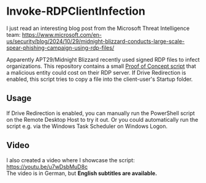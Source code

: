 # Invoke-RDPClientInfection

I just read an interesting blog post from the Microsoft Threat Intelligence team: <https://www.microsoft.com/en-us/security/blog/2024/10/29/midnight-blizzard-conducts-large-scale-spear-phishing-campaign-using-rdp-files/>  

Apparently APT29/Midnight Blizzard recently used signed RDP files to infect organizations. This repository contains a small [Proof of Concept script](Invoke-RDPClientInfection.ps1) that a malicious entity could cost on their RDP server. If Drive Redirection is enabled, this script tries to copy a file into the client-user's Startup folder.

## Usage

If Drive Redirection is enabled, you can manually run the PowerShell script on the Remote Desktop Host to try it out. Or you could automatically run the script e.g. via the Windows Task Scheduler on Windows Logon.

## Video

I also created a video where I showcase the script: <https://youtu.be/u7wDsbMuD8c>  
The video is in German, but **English subtitles are available.**
